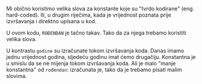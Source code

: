 Mi obično koristimo velika slova za konstante koje su "tvrdo kodirane" (eng. hard-coded). Ili, u drugim riječima, kada je vrijednost poznata prije izvršavanja i direktno upisana u kod.

U ovom kodu, `ROĐENDAN` je tačno takav. Tako da za njega trebamo koristiti velika slova.

U kontrastu `godine` su izračunate tokom izvršavanja koda. Danas imamo jednu vrijednost godina, sljedeću godinu imat ćemo drugačiju. Konstantna je u smislu da se ne mijenja tokom izvršavanja koda. Ali je malo "manje konstantna" od `rođendan`: izračunata je, tako da je trebamo pisati malim slovima.
